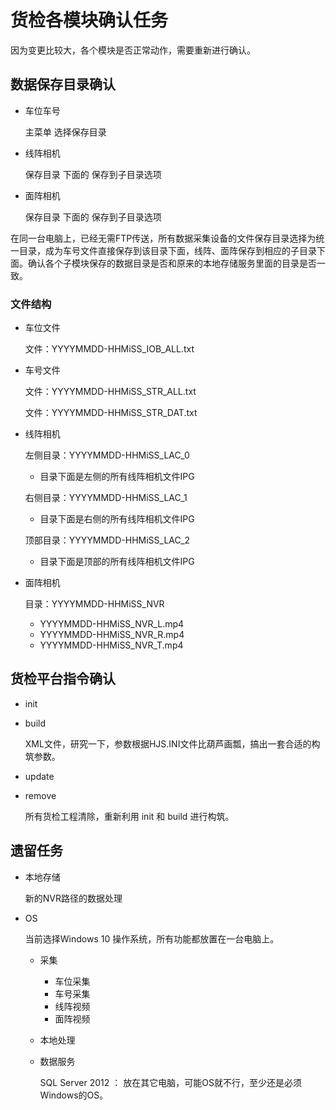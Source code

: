 # 货检各模块确认任务

因为变更比较大，各个模块是否正常动作，需要重新进行确认。

## 数据保存目录确认

- 车位车号

  主菜单 选择保存目录

- 线阵相机

  保存目录 下面的 保存到子目录选项

- 面阵相机

  保存目录 下面的 保存到子目录选项

在同一台电脑上，已经无需FTP传送，所有数据采集设备的文件保存目录选择为统一目录，成为车号文件直接保存到该目录下面，线阵、面阵保存到相应的子目录下面。确认各个子模块保存的数据目录是否和原来的本地存储服务里面的目录是否一致。

### 文件结构

- 车位文件 

  文件：YYYYMMDD-HHMiSS_IOB_ALL.txt

- 车号文件 

  文件：YYYYMMDD-HHMiSS_STR_ALL.txt

  文件：YYYYMMDD-HHMiSS_STR_DAT.txt

- 线阵相机

  左侧目录：YYYYMMDD-HHMiSS_LAC_0

  - 目录下面是左侧的所有线阵相机文件IPG

  右侧目录：YYYYMMDD-HHMiSS_LAC_1

  - 目录下面是右侧的所有线阵相机文件IPG

  顶部目录：YYYYMMDD-HHMiSS_LAC_2

  - 目录下面是顶部的所有线阵相机文件IPG

- 面阵相机

  目录：YYYYMMDD-HHMiSS_NVR

  - YYYYMMDD-HHMiSS_NVR_L.mp4
  - YYYYMMDD-HHMiSS_NVR_R.mp4
  - YYYYMMDD-HHMiSS_NVR_T.mp4

## 货检平台指令确认

- init

- build

  XML文件，研究一下，参数根据HJS.INI文件比葫芦画瓢，搞出一套合适的构筑参数。

- update

- remove

  所有货检工程清除，重新利用 init 和 build 进行构筑。



## 遗留任务

- 本地存储

  新的NVR路径的数据处理

- OS

  当前选择Windows 10 操作系统，所有功能都放置在一台电脑上。

  - 采集

    - 车位采集
    - 车号采集
    - 线阵视频
    - 面阵视频

  - 本地处理

  - 数据服务

    SQL Server 2012 ： 放在其它电脑，可能OS就不行，至少还是必须Windows的OS。